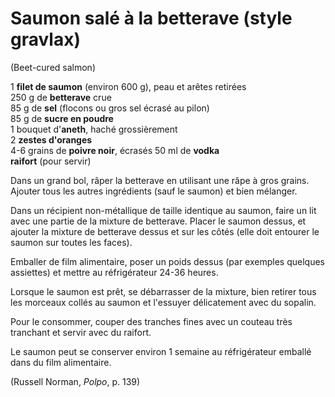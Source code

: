 # Saumon salé à la betterave (style gravlax)  
(Beet-cured salmon) 

1 **filet de saumon** (environ 600 g), peau et arêtes retirées  
250 g de **betterave** crue  
85 g de **sel** (flocons ou gros sel écrasé au pilon)  
85 g de **sucre en poudre**  
1 bouquet d'**aneth**, haché grossièrement  
2 **zestes d'oranges**  
4-6 grains de **poivre noir**, écrasés
50 ml de **vodka**  
**raifort** (pour servir)

Dans un grand bol, râper la betterave en utilisant une râpe à gros grains. Ajouter tous les autres ingrédients (sauf le saumon) et bien mélanger.

Dans un récipient non-métallique de taille identique au saumon, faire un lit avec une partie de la mixture de betterave. Placer le saumon dessus, et ajouter la mixture de betterave dessus et sur les côtés (elle doit entourer le saumon sur toutes les faces).

Emballer de film alimentaire, poser un poids dessus (par exemples quelques assiettes) et mettre au réfrigérateur 24-36 heures.

Lorsque le saumon est prêt, se débarrasser de la mixture, bien retirer tous les morceaux collés au saumon et l'essuyer délicatement avec du sopalin.

Pour le consommer, couper des tranches fines avec un couteau très tranchant et servir avec du raifort.

Le saumon peut se conserver environ 1 semaine au réfrigérateur emballé dans du film alimentaire.

(Russell Norman, *Polpo*, p. 139)
